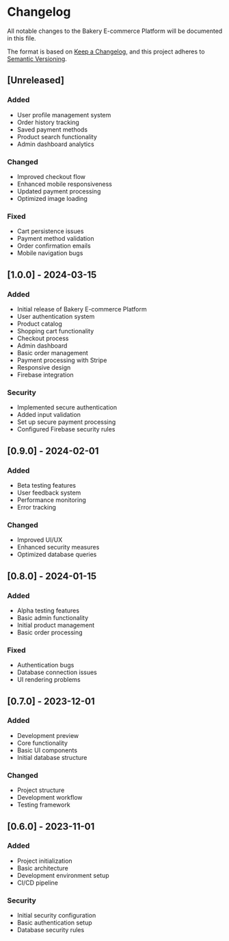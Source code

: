 # Changelog

All notable changes to the Bakery E-commerce Platform will be documented in this file.

The format is based on [Keep a Changelog](https://keepachangelog.com/en/1.0.0/),
and this project adheres to [Semantic Versioning](https://semver.org/spec/v2.0.0.html).

## [Unreleased]

### Added
- User profile management system
- Order history tracking
- Saved payment methods
- Product search functionality
- Admin dashboard analytics

### Changed
- Improved checkout flow
- Enhanced mobile responsiveness
- Updated payment processing
- Optimized image loading

### Fixed
- Cart persistence issues
- Payment method validation
- Order confirmation emails
- Mobile navigation bugs

## [1.0.0] - 2024-03-15

### Added
- Initial release of Bakery E-commerce Platform
- User authentication system
- Product catalog
- Shopping cart functionality
- Checkout process
- Admin dashboard
- Basic order management
- Payment processing with Stripe
- Responsive design
- Firebase integration

### Security
- Implemented secure authentication
- Added input validation
- Set up secure payment processing
- Configured Firebase security rules

## [0.9.0] - 2024-02-01

### Added
- Beta testing features
- User feedback system
- Performance monitoring
- Error tracking

### Changed
- Improved UI/UX
- Enhanced security measures
- Optimized database queries

## [0.8.0] - 2024-01-15

### Added
- Alpha testing features
- Basic admin functionality
- Initial product management
- Basic order processing

### Fixed
- Authentication bugs
- Database connection issues
- UI rendering problems

## [0.7.0] - 2023-12-01

### Added
- Development preview
- Core functionality
- Basic UI components
- Initial database structure

### Changed
- Project structure
- Development workflow
- Testing framework

## [0.6.0] - 2023-11-01

### Added
- Project initialization
- Basic architecture
- Development environment setup
- CI/CD pipeline

### Security
- Initial security configuration
- Basic authentication setup
- Database security rules 